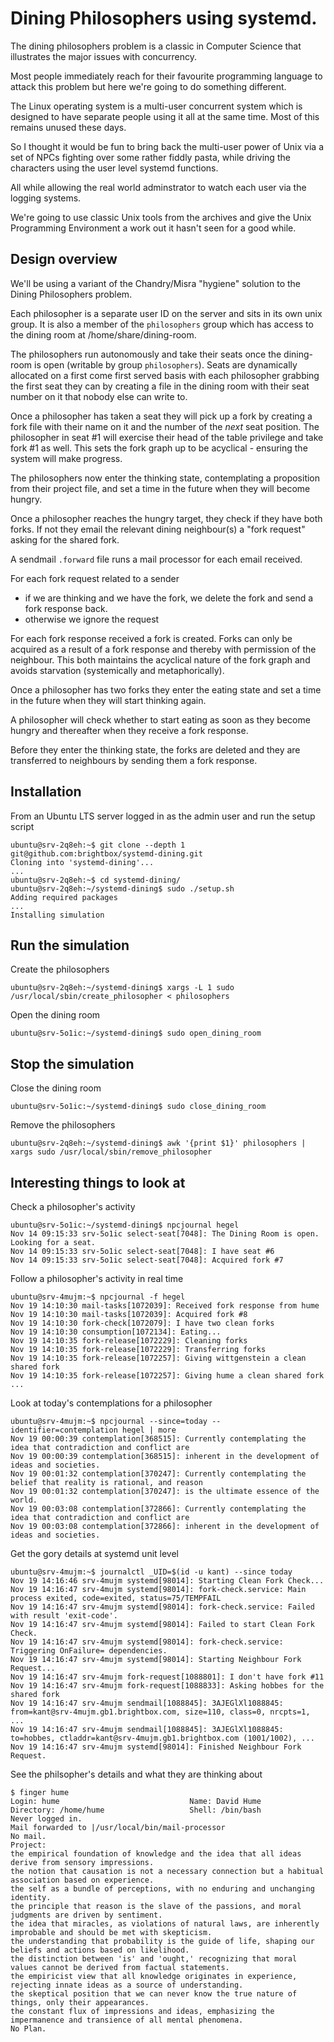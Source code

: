 # Dining Philosophers using systemd.

The dining philosophers problem is a classic in Computer Science that
illustrates the major issues with concurrency.

Most people immediately reach for their favourite programming language
to attack this problem but here we're going to do something different.

The Linux operating system is a multi-user concurrent system which is
designed to have separate people using it all at the same time. Most of
this remains unused these days.

So I thought it would be fun to bring back the multi-user power of Unix
via a set of NPCs fighting over some rather fiddly pasta, while driving
the characters using the user level systemd functions.

All while allowing the real world adminstrator to watch each user via
the logging systems.

We're going to use classic Unix tools from the archives and give the
Unix Programming Environment a work out it hasn't seen for a good while.

## Design overview

We'll be using a variant of the Chandry/Misra "hygiene" solution to
the Dining Philosophers problem.

Each philosopher is a separate user ID on the server and sits in its
own unix group. It is also a member of the `philosophers` group which
has access to the dining room at /home/share/dining-room.

The philosophers run autonomously and take their seats once the
dining-room is open (writable by group `philosophers`). Seats are
dynamically allocated on a first come first served basis with each
philosopher grabbing the first seat they can by creating a file in the
dining room with their seat number on it that nobody else can write to.

Once a philosopher has taken a seat they will pick up a fork by creating
a fork file with their name on it and the number of the *next* seat
position. The philosopher in seat #1 will exercise their head of the
table privilege and take fork #1 as well. This sets the fork graph up to be
acyclical - ensuring the system will make progress.

The philosophers now enter the thinking state, contemplating a proposition
from their project file, and set a time in the future when they will
become hungry.

Once a philosopher reaches the hungry target, they check if they have
both forks. If not they email the relevant dining neighbour(s) a "fork
request" asking for the shared fork.

A sendmail `.forward` file runs a mail processor for each email received.

For each fork request related to a sender
- if we are thinking and we have the fork, we delete the fork and send a fork response back.
- otherwise we ignore the request

For each fork response received a fork is created. Forks can only be
acquired as a result of a fork response and thereby with permission
of the neighbour. This both maintains the acyclical nature of the fork
graph and avoids starvation (systemically and metaphorically).

Once a philosopher has two forks they enter the eating state and
set a time in the future when they will start thinking again.

A philosopher will check whether to start eating as soon as they become
hungry and thereafter when they receive a fork response.

Before they enter the thinking state, the forks are deleted and they
are transferred to neighbours by sending them a fork response.

## Installation

From an Ubuntu LTS server logged in as the admin user and run the setup script

    ubuntu@srv-2q8eh:~$ git clone --depth 1 git@github.com:brightbox/systemd-dining.git
    Cloning into 'systemd-dining'...
    ...
    ubuntu@srv-2q8eh:~$ cd systemd-dining/
    ubuntu@srv-2q8eh:~/systemd-dining$ sudo ./setup.sh
    Adding required packages
    ...
    Installing simulation

## Run the simulation

Create the philosophers

    ubuntu@srv-2q8eh:~/systemd-dining$ xargs -L 1 sudo /usr/local/sbin/create_philosopher < philosophers

Open the dining room

    ubuntu@srv-5o1ic:~/systemd-dining$ sudo open_dining_room

## Stop the simulation

Close the dining room

    ubuntu@srv-5o1ic:~/systemd-dining$ sudo close_dining_room

Remove the philosophers

    ubuntu@srv-2q8eh:~/systemd-dining$ awk '{print $1}' philosophers | xargs sudo /usr/local/sbin/remove_philosopher

## Interesting things to look at

Check a philosopher's activity

    ubuntu@srv-5o1ic:~/systemd-dining$ npcjournal hegel
    Nov 14 09:15:33 srv-5o1ic select-seat[7048]: The Dining Room is open. Looking for a seat.
    Nov 14 09:15:33 srv-5o1ic select-seat[7048]: I have seat #6
    Nov 14 09:15:33 srv-5o1ic select-seat[7048]: Acquired fork #7

Follow a philosopher's activity in real time

    ubuntu@srv-4mujm:~$ npcjournal -f hegel
    Nov 19 14:10:30 mail-tasks[1072039]: Received fork response from hume
    Nov 19 14:10:30 mail-tasks[1072039]: Acquired fork #8
    Nov 19 14:10:30 fork-check[1072079]: I have two clean forks
    Nov 19 14:10:30 consumption[1072134]: Eating...
    Nov 19 14:10:35 fork-release[1072229]: Cleaning forks
    Nov 19 14:10:35 fork-release[1072229]: Transferring forks
    Nov 19 14:10:35 fork-release[1072257]: Giving wittgenstein a clean shared fork
    Nov 19 14:10:35 fork-release[1072257]: Giving hume a clean shared fork
    ...

Look at today's contemplations for a philosopher

    ubuntu@srv-4mujm:~$ npcjournal --since=today --identifier=contemplation hegel | more
    Nov 19 00:00:39 contemplation[368515]: Currently contemplating the idea that contradiction and conflict are
    Nov 19 00:00:39 contemplation[368515]: inherent in the development of ideas and societies.
    Nov 19 00:01:32 contemplation[370247]: Currently contemplating the belief that reality is rational, and reason
    Nov 19 00:01:32 contemplation[370247]: is the ultimate essence of the world.
    Nov 19 00:03:08 contemplation[372866]: Currently contemplating the idea that contradiction and conflict are
    Nov 19 00:03:08 contemplation[372866]: inherent in the development of ideas and societies.

Get the gory details at systemd unit level

    ubuntu@srv-4mujm:~$ journalctl _UID=$(id -u kant) --since today
    Nov 19 14:16:46 srv-4mujm systemd[98014]: Starting Clean Fork Check...
    Nov 19 14:16:47 srv-4mujm systemd[98014]: fork-check.service: Main process exited, code=exited, status=75/TEMPFAIL
    Nov 19 14:16:47 srv-4mujm systemd[98014]: fork-check.service: Failed with result 'exit-code'.
    Nov 19 14:16:47 srv-4mujm systemd[98014]: Failed to start Clean Fork Check.
    Nov 19 14:16:47 srv-4mujm systemd[98014]: fork-check.service: Triggering OnFailure= dependencies.
    Nov 19 14:16:47 srv-4mujm systemd[98014]: Starting Neighbour Fork Request...
    Nov 19 14:16:47 srv-4mujm fork-request[1088801]: I don't have fork #11
    Nov 19 14:16:47 srv-4mujm fork-request[1088833]: Asking hobbes for the shared fork
    Nov 19 14:16:47 srv-4mujm sendmail[1088845]: 3AJEGlXl1088845: from=kant@srv-4mujm.gb1.brightbox.com, size=110, class=0, nrcpts=1, ...
    Nov 19 14:16:47 srv-4mujm sendmail[1088845]: 3AJEGlXl1088845: to=hobbes, ctladdr=kant@srv-4mujm.gb1.brightbox.com (1001/1002), ...
    Nov 19 14:16:47 srv-4mujm systemd[98014]: Finished Neighbour Fork Request.

See the philsopher's details and what they are thinking about

    $ finger hume
    Login: hume           			        Name: David Hume
    Directory: /home/hume               	Shell: /bin/bash
    Never logged in.
    Mail forwarded to |/usr/local/bin/mail-processor
    No mail.
    Project:
    the empirical foundation of knowledge and the idea that all ideas derive from sensory impressions.
    the notion that causation is not a necessary connection but a habitual association based on experience.
    the self as a bundle of perceptions, with no enduring and unchanging identity.
    the principle that reason is the slave of the passions, and moral judgments are driven by sentiment.
    the idea that miracles, as violations of natural laws, are inherently improbable and should be met with skepticism.
    the understanding that probability is the guide of life, shaping our beliefs and actions based on likelihood.
    the distinction between 'is' and 'ought,' recognizing that moral values cannot be derived from factual statements.
    the empiricist view that all knowledge originates in experience, rejecting innate ideas as a source of understanding.
    the skeptical position that we can never know the true nature of things, only their appearances.
    the constant flux of impressions and ideas, emphasizing the impermanence and transience of all mental phenomena.
    No Plan.
